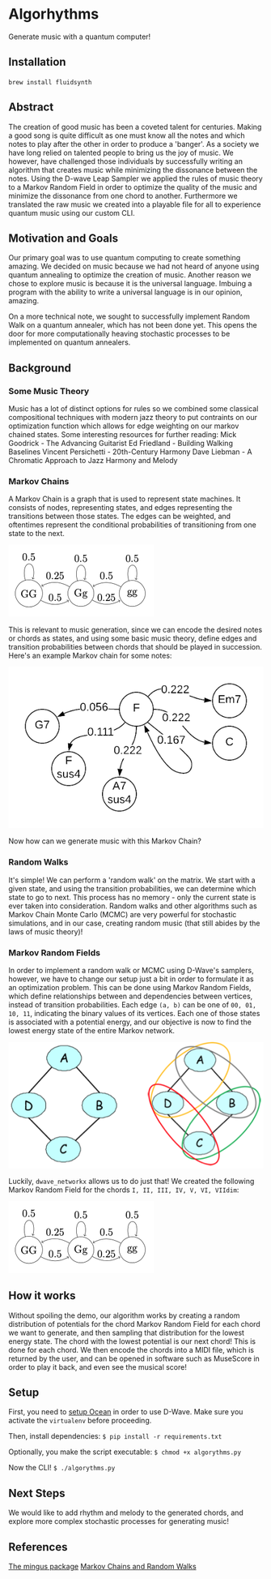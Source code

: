 # Algorhythms

Generate music with a quantum computer!

## Installation

`brew install fluidsynth`

## Abstract

The creation of good music has been a coveted talent for centuries. Making a good song is quite difficult as one must know all the notes and which notes to play after the other in order to produce a 'banger'. As a society we have long relied on talented people to bring us the joy of music. We however, have challenged those individuals by successfully writing an algorithm that creates music while minimizing the dissonance between the notes. Using the D-wave Leap Sampler we applied the rules of music theory to a Markov Random Field in order to optimize the quality of the music and minimize the dissonance from one chord to another. Furthermore we translated the raw music we created into a playable file for all to experience quantum music using our custom CLI.

## Motivation and Goals

Our primary goal was to use quantum computing to create something amazing. We decided on music because we had not heard of anyone using quantum annealing to optimize the creation of music. Another reason we chose to explore music is because it is the universal language. Imbuing a program with the ability to write a universal language is in our opinion, amazing.

On a more technical note, we sought to successfully implement Random Walk on a quantum annealer, which has not been done yet. This opens the door for more computationally heaving stochastic processes to be implemented on quantum annealers.

## Background

### Some Music Theory

Music has a lot of distinct options for rules so we combined some classical compositional techniques with modern jazz theory to put contraints on our optimization function which allows for edge weighting on our markov chained states. Some interesting resources for further reading:
Mick Goodrick - The Advancing Guitarist
Ed Friedland - Building Walking Baselines
Vincent Persichetti - 20th-Century Harmony
Dave Liebman - A Chromatic Approach to Jazz Harmony and Melody

### Markov Chains

A Markov Chain is a graph that is used to represent state machines. It consists of nodes, representing states, and edges representing the transitions between those states. The edges can be weighted, and oftentimes represent the conditional probabilities of transitioning from one state to the next.

![A simple Markov Chain for states GG, Gg, gg](./media/markov.png)

This is relevant to music generation, since we can encode the desired notes or chords as states, and using some basic music theory, define edges and transition probabilities between chords that should be played in succession. Here's an example Markov chain for some notes:

![An example Markov Chain for some notes](./media/music_markov.png)

Now how can we generate music with this Markov Chain?

### Random Walks

It's simple! We can perform a 'random walk' on the matrix. We start with a given state, and using the transition probabilities, we can determine which state to go to next. This process has no memory - only the current state is ever taken into consideration. Random walks and other algorithms such as Markov Chain Monte Carlo (MCMC) are very powerful for stochastic simulations, and in our case, creating random music (that still abides by the laws of music theory)!

### Markov Random Fields

In order to implement a random walk or MCMC using D-Wave's samplers, however, we have to change our setup just a bit in order to formulate it as an optimization problem. This can be done using Markov Random Fields, which define relationships between and dependencies between vertices, instead of transition probabilities. Each edge `(a, b)` can be one of `00, 01, 10, 11`, indicating the binary values of its vertices. Each one of those states is associated with a potential energy, and our objective is now to find the lowest energy state of the entire Markov network.

![A simple Markov Random Field with undirected edges, with vertex dependencies](./media/mrf.png)

Luckily, `dwave_networkx` allows us to do just that! We created the following Markov Random Field  for the chords `I, II, III, IV, V, VI, VIIdim`:

![Our Markov Random Field](./media/markov.png)

## How it works

Without spoiling the demo, our algorithm works by creating a random distribution of potentials for the chord Markov Random Field for each chord we want to generate, and then sampling that distribution for the lowest energy state. The chord with the lowest potential is our next chord! This is done for each chord. We then encode the chords into a MIDI file, which is returned by the user, and can be opened in software such as MuseScore in order to play it back, and even see the musical score!

## Setup
First, you need to [setup Ocean](https://docs.ocean.dwavesys.com/en/stable/overview/install.html) in order to use D-Wave. Make sure you activate the `virtualenv` before proceeding.

Then, install dependencies:
`$ pip install -r requirements.txt`

Optionally, you make the script executable:
`$ chmod +x algorythms.py`

Now the CLI!
`$ ./algorythms.py`

## Next Steps
We would like to add rhythm and melody to the generated chords, and explore more complex stochastic processes for generating music!

## References
[The mingus package](https://bspaans.github.io/python-mingus/)
[Markov Chains and Random Walks](https://ocw.mit.edu/courses/electrical-engineering-and-computer-science/6-262-discrete-stochastic-processes-spring-2011/video-lectures/lecture-20-markov-processes-and-random-walks/MIT6_262S11_lec20.pdf)
